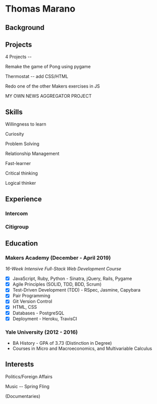 # <p align='justify'> **Thomas Marano** </p>

## **Background**

## **Projects**

4 Projects --

Remake the game of Pong using pygame

Thermostat -- add CSS/HTML

Redo one of the other Makers exercises in JS

MY OWN NEWS AGGREGATOR PROJECT


## **Skills**

Willingness to learn

Curiosity

Problem Solving

Relationship Management

Fast-learner

Critical thinking

Logical thinker

## **Experience**

### **Intercom**
### **Citigroup**

## **Education**

### **Makers Academy (December - April 2019)**

*16-Week Intensive Full-Stack Web Development Course*

- [x] JavaScript, Ruby, Python - Sinatra, jQuery, Rails, Pygame
- [x] Agile Principles (SOLID, TDD, BDD, Scrum)
- [x] Test-Driven Development (TDD) - RSpec, Jasmine, Capybara
- [x] Pair Programming
- [x] Git Version Control
- [x] HTML, CSS
- [x] Databases - PostgreSQL
- [x] Deployment - Heroku, TravisCI

### **Yale University (2012 - 2016)**

+ BA History - GPA of 3.73 (Distinction in Degree)
+ Courses in Micro and Macroeconomics, and Multivariable Calculus

## **Interests**

Politics/Foreign Affairs

Music -- Spring Fling

(Documentaries)
